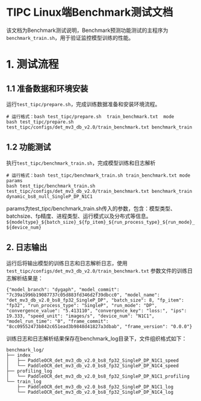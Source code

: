 
# TIPC Linux端Benchmark测试文档

该文档为Benchmark测试说明，Benchmark预测功能测试的主程序为`benchmark_train.sh`，用于验证监控模型训练的性能。

# 1. 测试流程
## 1.1 准备数据和环境安装
运行`test_tipc/prepare.sh`，完成训练数据准备和安装环境流程。

```shell
# 运行格式：bash test_tipc/prepare.sh  train_benchmark.txt  mode
bash test_tipc/prepare.sh test_tipc/configs/det_mv3_db_v2.0/train_benchmark.txt benchmark_train
```

## 1.2 功能测试
执行`test_tipc/benchmark_train.sh`，完成模型训练和日志解析

```shell
# 运行格式：bash test_tipc/benchmark_train.sh train_benchmark.txt mode params
bash test_tipc/benchmark_train.sh test_tipc/configs/det_mv3_db_v2.0/train_benchmark.txt benchmark_train dynamic_bs8_null_SingleP_DP_N1C1
```

params为test_tipc/benchmark_train.sh传入的参数，包含：模型类型、batchsize、fp精度、进程类型、运行模式以及分布式等信息。
`${modeltype}_${batch_size}_${fp_item}_${run_process_type}_${run_mode}_${device_num}`


## 2. 日志输出

运行后将输出模型的训练日志和日志解析日志，使用 `test_tipc/configs/det_mv3_db_v2.0/train_benchmark.txt` 参数文件的训练日志解析结果是：

```
{"model_branch": "dygaph", "model_commit": "7c39a1996b19087737c05d883fd346d2f39dbcc0", "model_name": "det_mv3_db_v2.0_bs8_fp32_SingleP_DP", "batch_size": 8, "fp_item": "fp32", "run_process_type": "SingleP", "run_mode": "DP", "convergence_value": "5.413110", "convergence_key": "loss:", "ips": 19.333, "speed_unit": "images/s", "device_num": "N1C1", "model_run_time": "0", "frame_commit": "8cc09552473b842c651ead3b9848d41827a3dbab", "frame_version": "0.0.0"}
```

训练日志和日志解析结果保存在benchmark_log目录下，文件组织格式如下：
```
benchmark_log/
├── index
│   ├── PaddleOCR_det_mv3_db_v2.0_bs8_fp32_SingleP_DP_N1C1_speed
│   └── PaddleOCR_det_mv3_db_v2.0_bs8_fp32_SingleP_DP_N1C4_speed
├── profiling_log
│   └── PaddleOCR_det_mv3_db_v2.0_bs8_fp32_SingleP_DP_N1C1_profiling
└── train_log
    ├── PaddleOCR_det_mv3_db_v2.0_bs8_fp32_SingleP_DP_N1C1_log
    └── PaddleOCR_det_mv3_db_v2.0_bs8_fp32_SingleP_DP_N1C4_log
```
